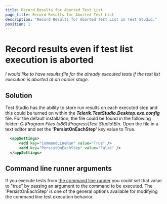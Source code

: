 ```yaml
---
title: Record Results for Aborted Test List
page_title: Record Results for Aborted Test List
description: "Record Results for Aborted Test List in Test Studio."
position: 1
---
```

# Record results even if test list execution is aborted 

*I would like to have results file for the already executed tests if the test list execution is aborted at an earlier stage.*

## Solution 

Test Studio has the ability to store run results on each executed step and this could be turned on within the ***Telerik.TestStudio.Desktop.exe.config*** file. For the default installation, the file could be found in the following folder: *C:\Program Files (x86)\Progress\Test Studio\Bin*. Open the file in a text editor and set the **'PersistOnEachStep'** key value to True.

 

```XML
  <appSettings>
      <add key="CommandLineRun" value="True" />
      <add key="PersistOnEachStep" value="False" />
  </appSettings>
```

## Command line runner arguments 

If you execute tests from <a href="/features/test-runners/artoftest-runner" target="_blank">the command line runner</a> you could set that value to "true" by passing an argument to the command to be executed. The 'PersistOnEachStep' is one of the general options available for modifying the command line test execution behavior. 
